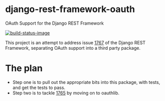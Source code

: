 django-rest-framework-oauth
===========================

OAuth Support for the Django REST Framework

[![build-status-image]][travis]

This project is an attempt to address issue [1767](https://github.com/tomchristie/django-rest-framework/issues/1767) of
the Django REST Framework, separating OAuth support into a third party package.

# The plan
* Step one is to pull out the appropriate bits into this package, with tests, and get the tests to pass.
* Step two is to tackle [1765](https://github.com/tomchristie/django-rest-framework/issues/1765) by moving on to oauthlib.


[build-status-image]: https://secure.travis-ci.org/jlafon/django-rest-framework-oauth.png?branch=master
[travis]: http://travis-ci.org/jlafon/django-rest-framework-oauth?branch=master
